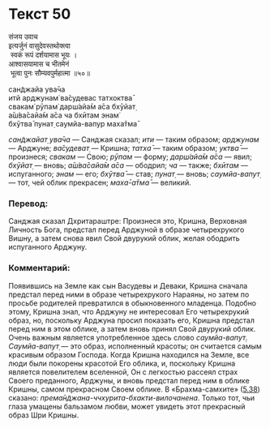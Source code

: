 # Текст 50

संजय उवाच  
इत्यर्जुनं वासुदेवस्तथोक्त्वा  
 स्वकं रूपं दर्शयामास भूयः ।  
आश्वासयामास च भीतमेनं  
 भूत्वा पुनः सौम्यवपुर्महात्मा ॥५०॥

сан̃джайа ува̄ча  
итй арджунам̇ ва̄судевас татхоктва̄  
свакам̇ рӯпам̇ дарш́айа̄м а̄са бхӯйат̣  
а̄ш́ва̄сайа̄м а̄са ча бхӣтам энам̇  
бхӯтва̄ пунат̣ саумйа-вапур маха̄тма̄

_сан̃джайат̣ ува̄ча_ — Санджая сказал; _ити_ — таким образом; _арджунам_ — Арджуне; _ва̄судеват̣_ — Кришна; _татха̄_ — таким образом; _уктва̄_ — произнеся; _свакам_ — Свою; _рӯпам_ — форму; _дарш́айа̄м а̄са_ — явил; _бхӯйат̣_ — вновь; _а̄ш́ва̄сайа̄м а̄са_ — ободрил; _ча_ — также; _бхӣтам_ — испуганного; _энам_ — его; _бхӯтва̄_ — став; _пунат̣_ — вновь; _саумйа-вапут̣_ — тот, чей облик прекрасен; _маха̄-а̄тма̄_ — великий.

### Перевод:

Санджая сказал Дхритараштре: Произнеся это, Кришна, Верховная Личность Бога, предстал перед Арджуной в образе четырехрукого Вишну, а затем снова явил Свой двурукий облик, желая ободрить испуганного Арджуну.

### Комментарий:

Появившись на Земле как сын Васудевы и Деваки, Кришна сначала предстал перед ними в образе четырехрукого Нараяны, но затем по просьбе родителей превратился в обыкновенного младенца. Подобно этому, Кришна знал, что Арджуну не интересовал Его четырехрукий образ, но, поскольку Арджуна просил показать его, Кришна предстал перед ним в этом облике, а затем вновь принял Свой двурукий облик. Очень важным является употребленное здесь слово _саумйа-вапут̣. Саумйа-вапут̣_ — это образ, исполненный красоты; он считается самым красивым образом Господа. Когда Кришна находился на Земле, все люди были покорены красотой Его облика, и, поскольку Кришна является повелителем вселенной, Он с легкостью рассеял страх Своего преданного, Арджуны, и вновь предстал перед ним в облике Кришны, самом прекрасном Своем облике. В «Брахма-самхите» ([5.38](#)) сказано: _према̄н̃джана-ччхурита-бхакти-вилочанена_. Только тот, чьи глаза умащены бальзамом любви, может увидеть этот прекрасный образ Шри Кришны.